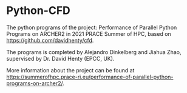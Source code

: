 # Python-CFD
The python programs of the project: Performance of Parallel Python Programs on ARCHER2 in 2021 PRACE Summer of HPC, based on https://github.com/davidhenty/cfd.

The programs is completed by Alejandro Dinkelberg and Jiahua Zhao, supervised by Dr. David Henty (EPCC, UK).

More information about the project can be found at https://summerofhpc.prace-ri.eu/performance-of-parallel-python-programs-on-archer2/.
